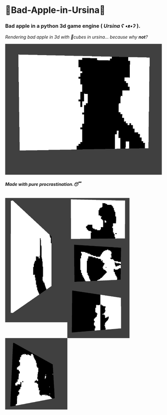 # 🤍Bad-Apple-in-Ursina🖤
### Bad apple in a python 3d game engine ( *Ursina ʕ •ᴥ•ʔ* ).
*Rendering bad apple in 3d with 🧊cubes in ursina... because why **not**?*

<img src="./images/preview.gif" width="600"/>

#### *Made with pure procrastination.😴*
<br>

<img align="left" src="./images/5.png" width="200"/>
<img align="left" src="./images/1.png" width="200"/>
<img align="left" src="./images/3.png" width="200"/>
<img align="left" src="./images/4.png" width="200"/>
<img align="left" src="./images/2.png" width="200"/>
